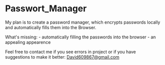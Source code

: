 # Passwort_Manager
My plan is to create a password manager, which encrypts passwords locally and automatically fills them into the Browser.

What's missing:
	- automatically filling the passwords into the browser
	- an appealing appearence
	
Feel free to contact me if you see errors in project or if you have suggestions to make it better: David609867@gmail.com

